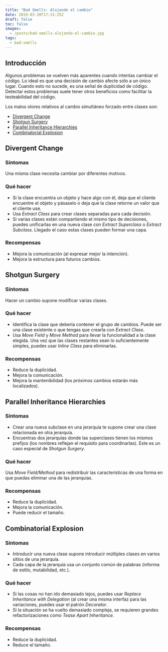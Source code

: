 ```yaml
---
title: "Bad Smells: Alojando el cambio"
date: 2019-03-20T17:31:25Z
draft: false
toc: false
images:
  - /posts/bad-smells-alojando-el-cambio.jpg
tags: 
  - bad-smells
---
```

## Introducción

Algunos problemas se vuelven más aparentes cuando intentas cambiar el código. Lo ideal es que una decisión de cambio afecte sólo a un único lugar. Cuando esto no sucede, es una señal de duplicidad de código. Detectar estos problemas suele tener otros beneficios como facilitar la testeabilidad del código.

Los malos olores relativos al cambio simultáneo forzado entre clases son:

* [Divergent Change](#divergent-change)
* [Shotgun Surgery](#shotgun-surgery)
* [Parallel Inheritance Hierarchies](#parallel-inheritance-hierarchies)
* [Combinatorial Explosion](#combinatorial-explosion)

## Divergent Change
### Síntomas

Una misma clase necesita cambiar por diferentes motivos.

### Qué hacer

* Si la clase encuentra un objeto y hace algo con él, deja que el cliente encuentre el objeto y pásaselo o deja que la clase retorne un valor que el cliente use.
* Usa *Extract Class* para crear clases separadas para cada decisión.
* Si varias clases están compartiendo el mismo tipo de decisiones, puedes unificarlas en una nueva clase con *Extract Superclass* o *Extract Subclass*. Llegado el caso estas clases pueden formar una capa.

### Recompensas

* Mejora la comunicación (al expresar mejor la intención).
* Mejora la estructura para futuros cambios.

## Shotgun Surgery
### Síntomas

Hacer un cambio supone modificar varias clases.

### Qué hacer

* Identifica la clase que debería contener el grupo de cambios. Puede ser una clase existente o que tengas que crearla con *Extract Class*.
* Usa *Move Field* y *Move Method* para llevar la funcionalidad a la clase elegida. Una vez que las clases restantes sean lo suficientemente simples, puedes usar *Inline Class* para eliminarlas.

### Recompensas

* Reduce la duplicidad.
* Mejora la comunicación.
* Mejora la mantenibilidad (los próximos cambios estarán más localizados).

## Parallel Inheritance Hierarchies
### Síntomas

* Crear una nueva subclase en una jerarquía te supone crear una clase relacionada en otra jerarquía.
* Encuentras dos jerarquías donde las superclases tienen los mismos prefijos (los nombres reflejan el requisito para coordinarlas). Este es un caso especial de *Shotgun Surgery*.

### Qué hacer

Usa *Move Field/Method* para redistribuir las características de una forma en que puedas eliminar una de las jerarquías.

### Recompensas

* Reduce la duplicidad.
* Mejora la comunicación.
* Puede reducir el tamaño.

## Combinatorial Explosion
### Síntomas

* Introducir una nueva clase supone introducir múltiples clases en varios sitios de una jerarquía.
* Cada capa de la jerarquía usa un conjunto común de palabras (informa de estilo, mutabilidad, etc.).

### Qué hacer

* Si las cosas no han ido demasiado lejos, puedes usar *Replace Inheritance with Delegation* (al crear una misma interfaz para las variaciones, puedes usar el patrón *Decorator*.
* Si la situación se ha vuelto demasiado compleja, se requieren grandes refactorizaciones como *Tease Apart Inheritance*.

### Recompensas

* Reduce la duplicidad.
* Reduce el tamaño.